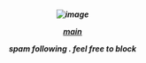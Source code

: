 <h5 align="center"


![image](https://github.com/user-attachments/assets/9cfc2ee3-86ac-4663-a3cb-73587fbc99fe)


[main](https://github.com/marikinonline4)

spam following . feel free to block

